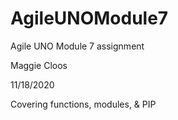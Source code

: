 # AgileUNOModule7
Agile UNO Module 7 assignment

Maggie Cloos

11/18/2020

Covering functions, modules, & PIP
